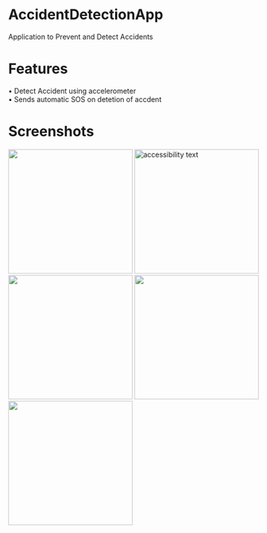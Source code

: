 # AccidentDetectionApp
Application to Prevent and Detect Accidents


# Features

• Detect Accident using accelerometer <br>
• Sends automatic SOS on detetion of accdent<br>


# Screenshots

<p align="" >
  <img src="https://user-images.githubusercontent.com/64214943/191169972-a2d28610-15df-47d7-9edf-7e82af5ba178.png" width="250" margin=10px>
  <img src="https://user-images.githubusercontent.com/64214943/191170013-7f5a6984-3dc2-440b-8094-a2200fa8b2f3.png" width="250" alt="accessibility text">
  <img src="https://user-images.githubusercontent.com/64214943/191170023-127ef291-8f87-4338-aa13-61fb459b1fed.png" width="250">

  <img src="https://user-images.githubusercontent.com/64214943/191170056-3a6163b1-c972-455b-836a-17f6f5fe98f8.png" width="250">
  <img src="https://user-images.githubusercontent.com/64214943/191170091-ce10bde7-33ce-4ae8-a38e-e27e7e925f11.png" width="250">
  
</p>
